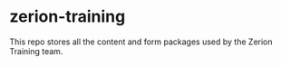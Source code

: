 # zerion-training
This repo stores all the content and form packages used by the Zerion Training team.
